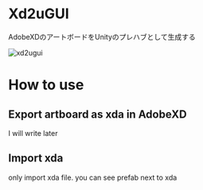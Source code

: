 # Xd2uGUI
AdobeXDのアートボードをUnityのプレハブとして生成する

![xd2ugui](https://user-images.githubusercontent.com/16421323/51428703-20811980-1c4a-11e9-9ff2-7de890f9b040.jpg)

# How to use

## Export artboard as xda in AdobeXD
I will write later

## Import xda
only import xda file.
you can see prefab next to xda
